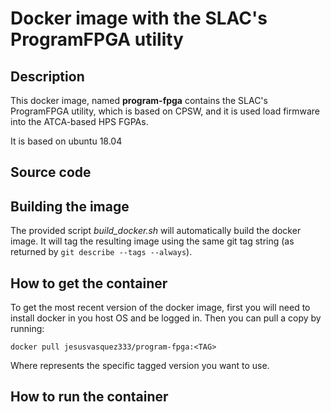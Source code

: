 # Docker image with the SLAC's ProgramFPGA utility

## Description

This docker image, named **program-fpga** contains the SLAC's ProgramFPGA utility, which is based on CPSW, and it is used load firmware into the ATCA-based HPS FGPAs.

It is based on ubuntu 18.04

## Source code


## Building the image

The provided script *build_docker.sh* will automatically build the docker image. It will tag the resulting image using the same git tag string (as returned by `git describe --tags --always`).

## How to get the container

To get the most recent version of the docker image, first you will need to install docker in you host OS and be logged in. Then you can pull a copy by running:

```
docker pull jesusvasquez333/program-fpga:<TAG>
```

Where **<TAG>** represents the specific tagged version you want to use.

## How to run the container